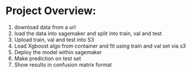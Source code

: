 # Project Overview:

1. download data from a url
2. load the data into sagemaker and split into train, val and test
3. Upload train, val and test into S3
4. Load Xgboost algo from container and fit using train and val set via s3
5. Deploy the model within sagemaker 
6. Make prediction on test set 
7. Show results in confusion matrix format
